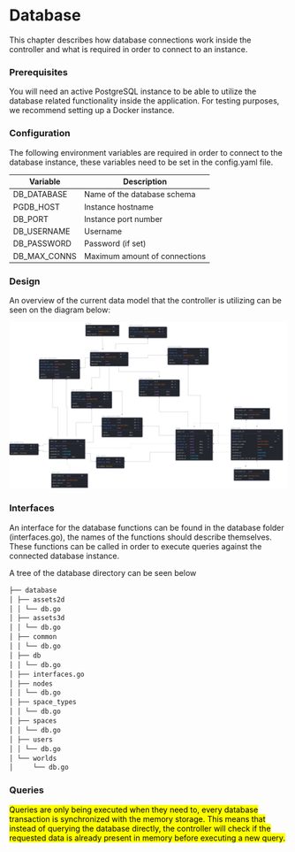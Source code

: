 # Database
This chapter describes how database connections work inside the controller and what is required in order to connect to an instance.

### Prerequisites
You will need an active PostgreSQL instance to be able to utilize the database related functionality inside the application.
For testing purposes, we recommend setting up a Docker instance.

### Configuration
The following environment variables are required in order to connect to the database instance, these variables need to be set in the config.yaml file.

| Variable     | Description                   |
|--------------|-------------------------------|
| DB_DATABASE  | Name of the database schema   |
| PGDB_HOST    | Instance hostname             |
| DB_PORT      | Instance port number          |
| DB_USERNAME  | Username                      |
| DB_PASSWORD  | Password (if set)             |
| DB_MAX_CONNS | Maximum amount of connections |

### Design
An overview of the current data model that the controller is utilizing can be seen on the diagram below:

![momentum4_datamodel](momentum4_db_schema.svg)

### Interfaces
An interface for the database functions can be found in the database folder (interfaces.go), the names of the functions should describe themselves.
These functions can be called in order to execute queries against the connected database instance. 

A tree of the database directory can be seen below
```bash
├── database
│ ├── assets2d
│ │ └── db.go
│ ├── assets3d
│ │ └── db.go
│ ├── common
│ │ └── db.go
│ ├── db
│ │ └── db.go
│ ├── interfaces.go
│ ├── nodes
│ │ └── db.go
│ ├── space_types
│ │ └── db.go
│ ├── spaces
│ │ └── db.go
│ ├── users
│ │ └── db.go
│ └── worlds
│     └── db.go
```

### Queries
<mark>Queries are only being executed when they need to, every database transaction is synchronized with the memory storage. This means that instead of querying the database directly, the controller will check if the requested data is already present in memory before executing a new query.</mark>

